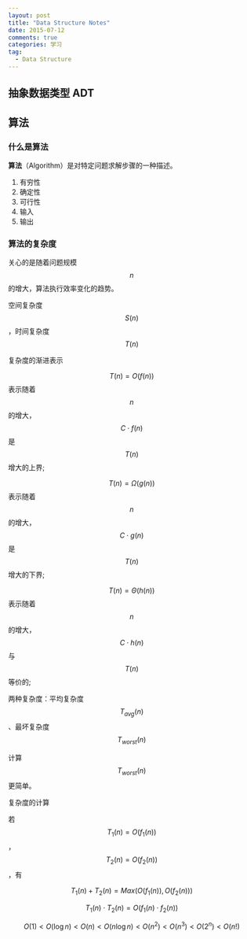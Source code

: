 ```yaml
---
layout: post
title: "Data Structure Notes"
date: 2015-07-12
comments: true
categories: 学习
tag: 
  - Data Structure
---
```


## 抽象数据类型 ADT

## 算法

### 什么是算法

**算法**（Algorithm）是对特定问题求解步骤的一种描述。

1. 有穷性
2. 确定性
3. 可行性
4. 输入
5. 输出

### 算法的复杂度

关心的是随着问题规模 $$n$$ 的增大，算法执行效率变化的趋势。

空间复杂度 $$S(n)$$，时间复杂度 $$T(n)$$

复杂度的渐进表示

$$T(n)=O(f(n))$$ 表示随着 $$n$$ 的增大，$$C\cdot f(n)$$ 是 $$T(n)$$ 增大的上界;

$$T(n)=\Omega (g(n))$$ 表示随着 $$n$$ 的增大，$$C\cdot g(n)$$ 是 $$T(n)$$ 增大的下界;

$$T(n)=\Theta (h(n))$$ 表示随着 $$n$$ 的增大，$$C\cdot h(n)$$ 与 $$T(n)$$ 等价的;

两种复杂度：平均复杂度$$T_{avg}(n)$$、最坏复杂度$$T_{worst}(n)$$

计算$$T_{worst}(n)$$更简单。

复杂度的计算

若$$T_1(n)=O(f_1(n))$$，$$T_2(n)=O(f_2(n))$$，有

$$
T_1(n)+T_2(n)=Max(O(f_1(n)), O(f_2(n)))
$$

$$
T_1(n)\cdot T_2(n)=O(f_1(n)\cdot f_2(n))
$$

$$
O(1)<O(\log n)<O(n)<O(n\log n)<O(n^2)<O(n^3)<O(2^n)<O(n!)
$$